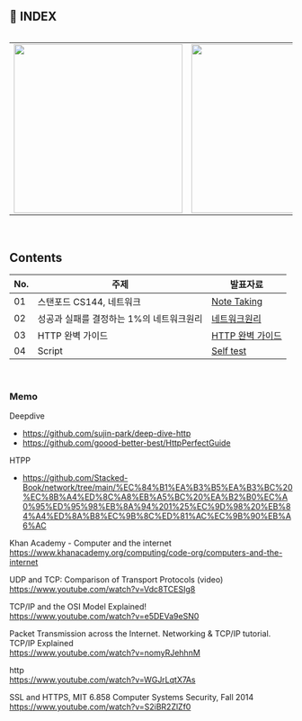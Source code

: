 ## 📌 INDEX

<div style="display:flex">
<table>
  <tr>
    <td><img alt="" src="https://user-images.githubusercontent.com/72185011/184539792-f0f868c1-3dfc-454c-9fbc-28e563796be7.png" width="300px"/></td>
    <td><img alt="" src="https://user-images.githubusercontent.com/72185011/184539698-89c0fcbe-da2a-4213-894f-63988798e2d5.png" width="300px"/></td>
    <td><img alt="" src="https://user-images.githubusercontent.com/72185011/184539724-2e3dd5ef-c783-472c-8de0-84c3c66f428a.png" width="300px"/></td>
  <tr>
</table>
</div>
<br>

## Contents

<table style="max-width: 100%;">
    <thead>
        <tr>
            <th> No. </th>
            <th> 주제 </th>
            <th> 발표자료 </th>
        </tr>
    </thead>
    <tbody>
        <tr>
            <td> 01 </td>
            <td> 스탠포드 CS144, 네트워크 </td>
            <td>
                <a href="https://github.com/Newlink-Study/operating-system/blob/jaeyun/week1/README.md"> Note Taking </a><br/>
            </td>
        </tr>
        <tr>
            <td> 02 </td>
            <td> 성공과 실패를 결정하는 1%의 네트워크원리 </td>
            <td> 
              <a href="https://github.com/Newlink-Study/operating-system/blob/main/%EC%9E%AC%EC%9C%A4/2%EC%A3%BC%EC%B0%A8.md"> 네트워크원리 </a><br/>
            </td>
        </tr>
        <tr>
            <td> 03 </td>
            <td> HTTP 완벽 가이드</td>
            <td>
              <a href="https://github.com/Newlink-Study/operating-system/blob/main/%EC%9E%AC%EC%9C%A4/3%EC%A3%BC%EC%B0%A8.md"> HTTP 완벽 가이드  </a><br/>
            </td>
        </tr>
              <tr>
            <td> 04 </td>
            <td> Script </td>
            <td>
              <a href="https://github.com/Newlink-Study/operating-system/blob/main/%EC%9E%AC%EC%9C%A4/3%EC%A3%BC%EC%B0%A8.md"> Self test </a><br/>
            </td>
        </tr>
        <tr>
    </tbody>
</table>

<br/>

### Memo
Deepdive
- https://github.com/sujin-park/deep-dive-http   
- https://github.com/goood-better-best/HttpPerfectGuide    

HTPP
- https://github.com/Stacked-Book/network/tree/main/%EC%84%B1%EA%B3%B5%EA%B3%BC%20%EC%8B%A4%ED%8C%A8%EB%A5%BC%20%EA%B2%B0%EC%A0%95%ED%95%98%EB%8A%94%201%25%EC%9D%98%20%EB%84%A4%ED%8A%B8%EC%9B%8C%ED%81%AC%EC%9B%90%EB%A6%AC  

Khan Academy - Computer and the internet  
https://www.khanacademy.org/computing/code-org/computers-and-the-internet   

UDP and TCP: Comparison of Transport Protocols (video)  
https://www.youtube.com/watch?v=Vdc8TCESIg8  

TCP/IP and the OSI Model Explained!  
https://www.youtube.com/watch?v=e5DEVa9eSN0  

Packet Transmission across the Internet. Networking & TCP/IP tutorial. TCP/IP Explained  
https://www.youtube.com/watch?v=nomyRJehhnM  

http  
https://www.youtube.com/watch?v=WGJrLqtX7As  

SSL and HTTPS, MIT 6.858 Computer Systems Security, Fall 2014  
https://www.youtube.com/watch?v=S2iBR2ZlZf0 

